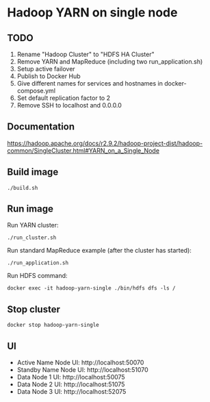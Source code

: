 # Hadoop YARN on single node

## TODO
1. Rename "Hadoop Cluster" to "HDFS HA Cluster"
1. Remove YARN and MapReduce (including two run_application.sh)
1. Setup active failover
1. Publish to Docker Hub
1. Give different names for services and hostnames in docker-compose.yml
1. Set default replication factor to 2
1. Remove SSH to localhost and 0.0.0.0

## Documentation
https://hadoop.apache.org/docs/r2.9.2/hadoop-project-dist/hadoop-common/SingleCluster.html#YARN_on_a_Single_Node

## Build image
`./build.sh`

## Run image
Run YARN cluster:

`./run_cluster.sh`

Run standard MapReduce example (after the cluster has started):

`./run_application.sh`

Run HDFS command:

`docker exec -it hadoop-yarn-single ./bin/hdfs dfs -ls /`

## Stop cluster
`docker stop hadoop-yarn-single`

## UI
- Active Name Node UI: http://localhost:50070
- Standby Name Node UI: http://localhost:51070
- Data Node 1 UI: http://localhost:50075
- Data Node 2 UI: http://localhost:51075
- Data Node 3 UI: http://localhost:52075
